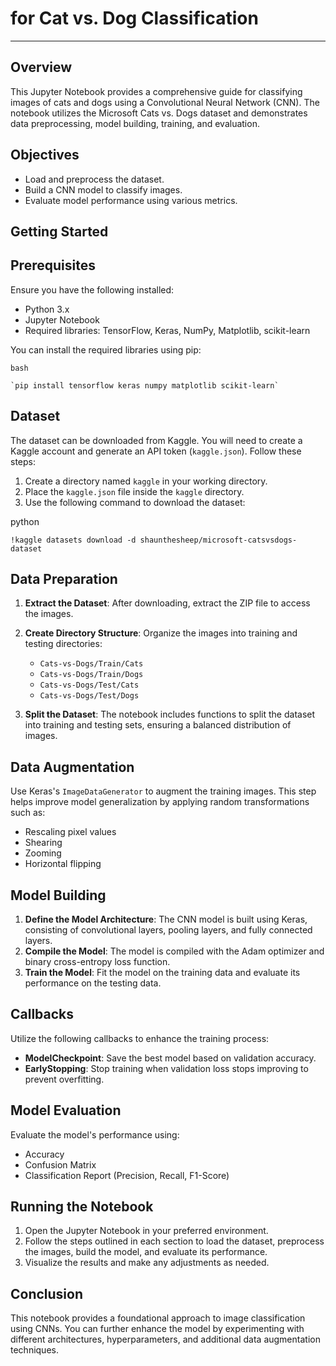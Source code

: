 
# **for Cat vs. Dog Classification**
---
## Overview

This Jupyter Notebook provides a comprehensive guide for classifying images of cats and dogs using a Convolutional Neural Network (CNN). The notebook utilizes the Microsoft Cats vs. Dogs dataset and demonstrates data preprocessing, model building, training, and evaluation.

## Objectives

-   Load and preprocess the dataset.
-   Build a CNN model to classify images.
-   Evaluate model performance using various metrics.

## Getting Started

## Prerequisites

Ensure you have the following installed:

-   Python 3.x
-   Jupyter Notebook
-   Required libraries: TensorFlow, Keras, NumPy, Matplotlib, scikit-learn

You can install the required libraries using pip:

`bash`
```
`pip install tensorflow keras numpy matplotlib scikit-learn` 
```
## Dataset

The dataset can be downloaded from Kaggle. You will need to create a Kaggle account and generate an API token (`kaggle.json`). Follow these steps:

1.  Create a directory named `kaggle` in your working directory.
2.  Place the `kaggle.json` file inside the `kaggle` directory.
3.  Use the following command to download the dataset:

python

`!kaggle datasets download -d shaunthesheep/microsoft-catsvsdogs-dataset` 

## Data Preparation

1.  **Extract the Dataset**: After downloading, extract the ZIP file to access the images.
2.  **Create Directory Structure**: Organize the images into training and testing directories:
    
    -   `Cats-vs-Dogs/Train/Cats`
    -   `Cats-vs-Dogs/Train/Dogs`
    -   `Cats-vs-Dogs/Test/Cats`
    -   `Cats-vs-Dogs/Test/Dogs`
    
3.  **Split the Dataset**: The notebook includes functions to split the dataset into training and testing sets, ensuring a balanced distribution of images.

## Data Augmentation

Use Keras's `ImageDataGenerator` to augment the training images. This step helps improve model generalization by applying random transformations such as:

-   Rescaling pixel values
-   Shearing
-   Zooming
-   Horizontal flipping

## Model Building

1.  **Define the Model Architecture**: The CNN model is built using Keras, consisting of convolutional layers, pooling layers, and fully connected layers.
2.  **Compile the Model**: The model is compiled with the Adam optimizer and binary cross-entropy loss function.
3.  **Train the Model**: Fit the model on the training data and evaluate its performance on the testing data.

## Callbacks

Utilize the following callbacks to enhance the training process:

-   **ModelCheckpoint**: Save the best model based on validation accuracy.
-   **EarlyStopping**: Stop training when validation loss stops improving to prevent overfitting.

## Model Evaluation

Evaluate the model's performance using:

-   Accuracy
-   Confusion Matrix
-   Classification Report (Precision, Recall, F1-Score)

## Running the Notebook

1.  Open the Jupyter Notebook in your preferred environment.
2.  Follow the steps outlined in each section to load the dataset, preprocess the images, build the model, and evaluate its performance.
3.  Visualize the results and make any adjustments as needed.

## Conclusion

This notebook provides a foundational approach to image classification using CNNs. You can further enhance the model by experimenting with different architectures, hyperparameters, and additional data augmentation techniques.

